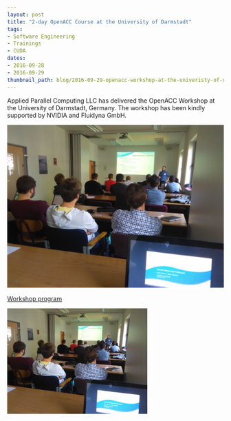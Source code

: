 ```yaml
---
layout: post
title: "2-day OpenACC Course at the University of Darmstadt"
tags:
- Software Engineering
- Trainings
- CUDA
dates:
- 2016-09-28
- 2016-09-29
thumbnail_path: blog/2016-09-29-openacc-workshop-at-the-univeristy-of-darmstadt/IMG_20160928_090934_1.jpg
---
```


Applied Parallel Computing LLC has delivered the OpenACC Workshop at the University of Darmstadt, Germany. The workshop has been kindly supported by NVIDIA and Fluidyna GmbH.

![alt text](\assets\img\blog\2016-09-29-openacc-workshop-at-the-univeristy-of-darmstadt\IMG_20160928_090934.jpg "Logo Title Text 1")

[Workshop program](\assets\img\blog\2016-09-29-openacc-workshop-at-the-univeristy-of-darmstadt\darmstadt_2016_openacc.pdf)

![alt text](\assets\img\blog\2016-09-29-openacc-workshop-at-the-univeristy-of-darmstadt\IMG_20160928_090934_1.jpg "Logo Title Text 1")
